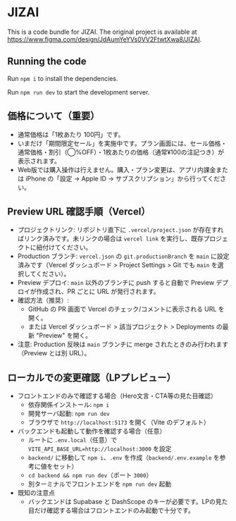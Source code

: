 
  # JIZAI

  This is a code bundle for JIZAI. The original project is available at https://www.figma.com/design/JdAumYeYVs0VV2FtwtXwa8/JIZAI.

  ## Running the code

  Run `npm i` to install the dependencies.

  Run `npm run dev` to start the development server.

  ## 価格について（重要）

  - 通常価格は「1枚あたり 100円」です。
  - いまだけ「期間限定セール」を実施中です。プラン画面には、セール価格・通常価格・割引（◯%OFF）・1枚あたりの価格（通常¥100の注記つき）が表示されます。
  - Web版では購入操作は行えません。購入・プラン変更は、アプリ内課金または iPhone の「設定 → Apple ID → サブスクリプション」から行ってください。
  
  ## Preview URL 確認手順（Vercel）

  - プロジェクトリンク: リポジトリ直下に `.vercel/project.json` が存在すればリンク済みです。未リンクの場合は `vercel link` を実行し、既存プロジェクトに紐付けてください。
  - Production ブランチ: `vercel.json` の `git.productionBranch` を `main` に設定済みです（Vercel ダッシュボード > Project Settings > Git でも `main` を選択してください）。
  - Preview デプロイ: `main` 以外のブランチに push すると自動で Preview デプロイが作成され、PR ごとに URL が発行されます。
  - 確認方法（推奨）:
    - GitHub の PR 画面で Vercel のチェック/コメントに表示される URL を開く。
    - または Vercel ダッシュボード > 該当プロジェクト > Deployments の最新 "Preview" を開く。
  - 注意: Production 反映は `main` ブランチに merge されたときのみ行われます（Preview とは別 URL）。

  ## ローカルでの変更確認（LPプレビュー）

  - フロントエンドのみで確認する場合（Hero文言・CTA等の見た目確認）
    - 依存関係インストール: `npm i`
    - 開発サーバ起動: `npm run dev`
    - ブラウザで `http://localhost:5173` を開く（Vite のデフォルト）
  - バックエンドも起動して動作を確認する場合（任意）
    - ルートに `.env.local`（任意）で `VITE_API_BASE_URL=http://localhost:3000` を設定
    - `backend/` に移動して `npm i`、`.env` を作成（`backend/.env.example` を参考に値をセット）
    - `cd backend && npm run dev`（ポート `3000`）
    - 別ターミナルでフロントエンドを `npm run dev` 起動
  - 既知の注意点
    - バックエンドは Supabase と DashScope のキーが必要です。LPの見た目だけ確認する場合はフロントエンドのみ起動で十分です。
